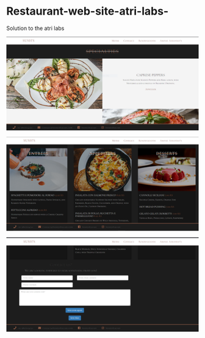 # Restaurant-web-site-atri-labs-
Solution to the atri labs

![image](https://raw.githubusercontent.com/sushmithays/Restaurant-web-site-atri-labs-/main/img2/1.PNG)

![image](https://raw.githubusercontent.com/sushmithays/Restaurant-web-site-atri-labs-/main/img2/2.PNG)

![image](https://raw.githubusercontent.com/sushmithays/Restaurant-web-site-atri-labs-/main/img2/3.PNG)
